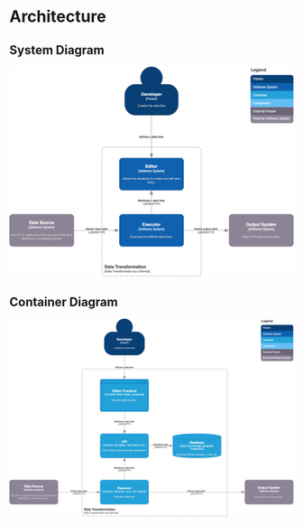 # Architecture

## System Diagram

![System](./assets/c4-1-system-diagram_data-transformation.dio.png)

## Container Diagram

![Container](./assets/c4-2-container-diagram_data-transformation.dio.png)
